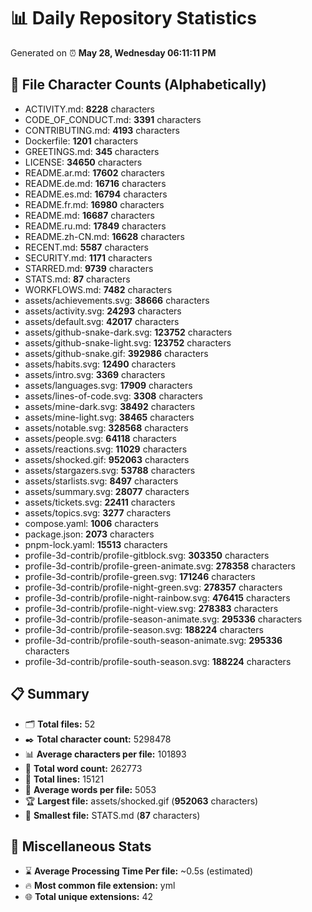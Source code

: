 # 📊 Daily Repository Statistics
Generated on ⏰ **May 28, Wednesday 06:11:11 PM**

## 📂 File Character Counts (Alphabetically)
- ACTIVITY.md: **8228** characters
- CODE_OF_CONDUCT.md: **3391** characters
- CONTRIBUTING.md: **4193** characters
- Dockerfile: **1201** characters
- GREETINGS.md: **345** characters
- LICENSE: **34650** characters
- README.ar.md: **17602** characters
- README.de.md: **16716** characters
- README.es.md: **16794** characters
- README.fr.md: **16980** characters
- README.md: **16687** characters
- README.ru.md: **17849** characters
- README.zh-CN.md: **16628** characters
- RECENT.md: **5587** characters
- SECURITY.md: **1171** characters
- STARRED.md: **9739** characters
- STATS.md: **87** characters
- WORKFLOWS.md: **7482** characters
- assets/achievements.svg: **38666** characters
- assets/activity.svg: **24293** characters
- assets/default.svg: **42017** characters
- assets/github-snake-dark.svg: **123752** characters
- assets/github-snake-light.svg: **123752** characters
- assets/github-snake.gif: **392986** characters
- assets/habits.svg: **12490** characters
- assets/intro.svg: **3369** characters
- assets/languages.svg: **17909** characters
- assets/lines-of-code.svg: **3308** characters
- assets/mine-dark.svg: **38492** characters
- assets/mine-light.svg: **38465** characters
- assets/notable.svg: **328568** characters
- assets/people.svg: **64118** characters
- assets/reactions.svg: **11029** characters
- assets/shocked.gif: **952063** characters
- assets/stargazers.svg: **53788** characters
- assets/starlists.svg: **8497** characters
- assets/summary.svg: **28077** characters
- assets/tickets.svg: **22411** characters
- assets/topics.svg: **3277** characters
- compose.yaml: **1006** characters
- package.json: **2073** characters
- pnpm-lock.yaml: **15513** characters
- profile-3d-contrib/profile-gitblock.svg: **303350** characters
- profile-3d-contrib/profile-green-animate.svg: **278358** characters
- profile-3d-contrib/profile-green.svg: **171246** characters
- profile-3d-contrib/profile-night-green.svg: **278357** characters
- profile-3d-contrib/profile-night-rainbow.svg: **476415** characters
- profile-3d-contrib/profile-night-view.svg: **278383** characters
- profile-3d-contrib/profile-season-animate.svg: **295336** characters
- profile-3d-contrib/profile-season.svg: **188224** characters
- profile-3d-contrib/profile-south-season-animate.svg: **295336** characters
- profile-3d-contrib/profile-south-season.svg: **188224** characters

## 📋 Summary
- 🗂️ **Total files:** 52
- ✒️ **Total character count:** 5298478
- 📊 **Average characters per file:** 101893
- 📝 **Total word count:** 262773
- 🧾 **Total lines:** 15121
- 📐 **Average words per file:** 5053
- 🏆 **Largest file:** assets/shocked.gif (**952063** characters)
- 🥉 **Smallest file:** STATS.md (**87** characters)

## 🌟 Miscellaneous Stats
- ⌛ **Average Processing Time Per file:** ~0.5s (estimated)
- 🔥 **Most common file extension:** yml
- 🌐 **Total unique extensions:** 42
